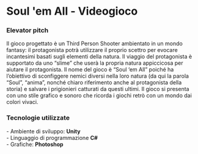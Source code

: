 # Soul 'em All - Videogioco

<h3> Elevator pitch </h3>
<p>
  Il gioco progettato è un Third Person Shooter ambientato in un mondo fantasy: il protagonista potrà utilizzare il proprio scettro per evocare incantesimi basati sugli elementi della natura. Il viaggio del protagonista è supportato da uno “slime” che userà la propria natura appiccicosa per aiutare il protagonista.
Il nome del gioco è “Soul ‘em All” poiché ha l’obiettivo di sconfiggere nemici diversi nella loro natura (da qui la parola “Soul”, “anima”, nonché chiaro riferimento anche al protagonista della storia) e salvare i prigionieri catturati da questi ultimi. Il gioco si presenta con uno stile grafico e sonoro che ricorda i giochi retrò con un mondo dai colori vivaci.
</p>

<h3> Tecnologie utilizzate </h3>
- Ambiente di sviluppo: <b>Unity</b> <br>
- Linguaggio di programmazione <b>C#</b> <br>
- Grafiche: <b>Photoshop</b> <br>

